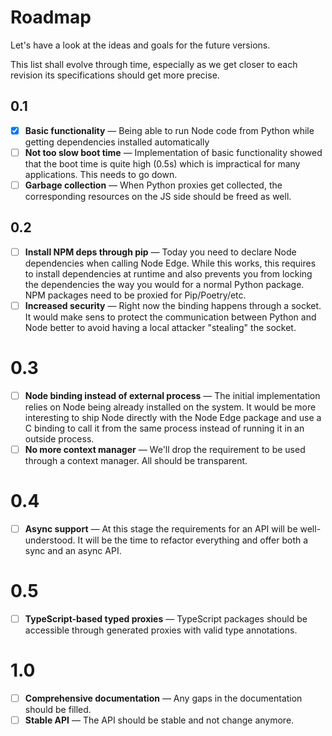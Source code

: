 # Roadmap

Let's have a look at the ideas and goals for the future versions.

This list shall evolve through time, especially as we get closer to each
revision its specifications should get more precise.

## 0.1

-   [x] **Basic functionality** &mdash; Being able to run Node code from Python
        while getting dependencies installed automatically
-   [ ] **Not too slow boot time** &mdash; Implementation of basic functionality
        showed that the boot time is quite high (0.5s) which is impractical for
        many applications. This needs to go down.
-   [ ] **Garbage collection** &mdash; When Python proxies get collected, the
        corresponding resources on the JS side should be freed as well.

## 0.2

-   [ ] **Install NPM deps through pip** &mdash; Today you need to declare Node
        dependencies when calling Node Edge. While this works, this requires to
        install dependencies at runtime and also prevents you from locking the
        dependencies the way you would for a normal Python package. NPM packages
        need to be proxied for Pip/Poetry/etc.
-   [ ] **Increased security** &mdash; Right now the binding happens through a
        socket. It would make sens to protect the communication between Python
        and Node better to avoid having a local attacker "stealing" the socket.

# 0.3

-   [ ] **Node binding instead of external process** &mdash; The initial
        implementation relies on Node being already installed on the system. It
        would be more interesting to ship Node directly with the Node Edge
        package and use a C binding to call it from the same process instead of
        running it in an outside process.
-   [ ] **No more context manager** &mdash; We'll drop the requirement to be
        used through a context manager. All should be transparent.

# 0.4

-   [ ] **Async support** &mdash; At this stage the requirements for an API will
        be well-understood. It will be the time to refactor everything and offer
        both a sync and an async API.

# 0.5

-   [ ] **TypeScript-based typed proxies** &mdash; TypeScript packages should be
        accessible through generated proxies with valid type annotations.

# 1.0

-   [ ] **Comprehensive documentation** &mdash; Any gaps in the documentation
        should be filled.
-   [ ] **Stable API** &mdash; The API should be stable and not change anymore.
